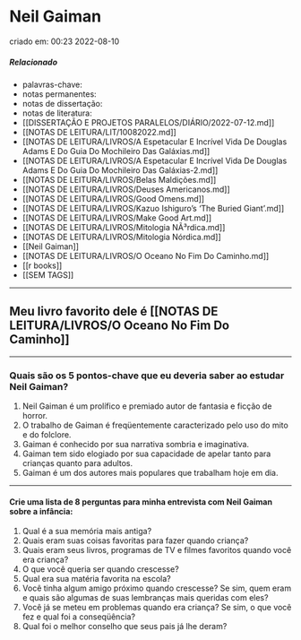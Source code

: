 # Neil Gaiman
criado em: 00:23 2022-08-10

##### Relacionado
- palavras-chave: 
- notas permanentes: 
- notas de dissertação:
- notas de literatura: 
- [[DISSERTAÇÃO E PROJETOS PARALELOS/DIÁRIO/2022-07-12.md]]
- [[NOTAS DE LEITURA/LIT/10082022.md]]
- [[NOTAS DE LEITURA/LIVROS/A Espetacular E Incrível Vida De Douglas Adams E Do Guia Do Mochileiro Das Galáxias.md]]
- [[NOTAS DE LEITURA/LIVROS/A Espetacular E Incrível Vida De Douglas Adams E Do Guia Do Mochileiro Das Galáxias-2.md]]
- [[NOTAS DE LEITURA/LIVROS/Belas Maldições.md]]
- [[NOTAS DE LEITURA/LIVROS/Deuses Americanos.md]]
- [[NOTAS DE LEITURA/LIVROS/Good Omens.md]]
- [[NOTAS DE LEITURA/LIVROS/Kazuo Ishiguro’s ‘The Buried Giant’.md]]
- [[NOTAS DE LEITURA/LIVROS/Make Good Art.md]]
- [[NOTAS DE LEITURA/LIVROS/Mitologia NÃ³rdica.md]]
- [[NOTAS DE LEITURA/LIVROS/Mitologia Nórdica.md]]
- [[Neil Gaiman]]
- [[NOTAS DE LEITURA/LIVROS/O Oceano No Fim Do Caminho.md]]
- [[r books]]
- [[SEM TAGS]]
---

## Meu livro favorito dele é [[NOTAS DE LEITURA/LIVROS/O Oceano No Fim Do Caminho]]

---

### Quais são os 5 pontos-chave que eu deveria saber ao estudar Neil Gaiman?

1. Neil Gaiman é um prolífico e premiado autor de fantasia e ficção de horror.
2. O trabalho de Gaiman é freqüentemente caracterizado pelo uso do mito e do folclore.
3. Gaiman é conhecido por sua narrativa sombria e imaginativa.
4. Gaiman tem sido elogiado por sua capacidade de apelar tanto para crianças quanto para adultos.
5. Gaiman é um dos autores mais populares que trabalham hoje em dia.

---
#### Crie uma lista de 8 perguntas para minha entrevista com Neil Gaiman sobre a infância:

1. Qual é a sua memória mais antiga?
2. Quais eram suas coisas favoritas para fazer quando criança?
3. Quais eram seus livros, programas de TV e filmes favoritos quando você era criança?
4. O que você queria ser quando crescesse?
5. Qual era sua matéria favorita na escola?
6. Você tinha algum amigo próximo quando crescesse? Se sim, quem eram e quais são algumas de suas lembranças mais queridas com eles?
7. Você já se meteu em problemas quando era criança? Se sim, o que você fez e qual foi a conseqüência?
8. Qual foi o melhor conselho que seus pais já lhe deram?